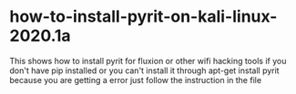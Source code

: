 # how-to-install-pyrit-on-kali-linux-2020.1a
This shows how to install pyrit for fluxion or other wifi hacking tools if you don't have pip installed or you can't install it 
through apt-get install pyrit because you are getting a error just follow the instruction in the file 
